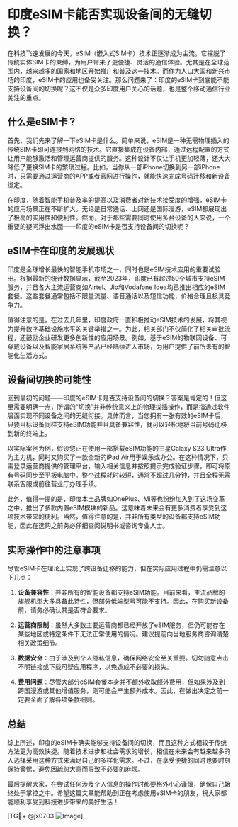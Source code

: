 # 印度eSIM卡能否实现设备间的无缝切换？

在科技飞速发展的今天，eSIM（嵌入式SIM卡）技术正逐渐成为主流。它摆脱了传统实体SIM卡的束缚，为用户带来了更便捷、灵活的通信体验。尤其是在全球范围内，越来越多的国家和地区开始推广和普及这一技术。而作为人口大国和新兴市场的印度，eSIM卡的应用也备受关注。那么问题来了：印度的eSIM卡到底能不能支持设备间的切换呢？这不仅是众多印度用户关心的话题，也是整个移动通信行业关注的重点。

## 什么是eSIM卡？

首先，我们先来了解一下eSIM卡是什么。简单来说，eSIM是一种无需物理插入的传统SIM卡即可连接到网络的技术。它直接集成在设备内部，通过远程配置的方式让用户能够激活和管理运营商提供的服务。这种设计不仅让手机更加轻薄，还大大降低了更换SIM卡的繁琐过程。比如，当你从一部iPhone切换到另一部iPhone时，只需要通过运营商的APP或者官网进行操作，就能快速完成号码迁移和新设备绑定。

在印度，随着智能手机普及率的提高以及消费者对新技术接受度的增强，eSIM卡的应用场景正在不断扩大。无论是日常通话、上网还是国际漫游，eSIM都展现出了极高的实用性和便利性。然而，对于那些需要同时使用多台设备的人来说，一个重要的疑问浮出水面——印度的eSIM卡是否支持设备间的切换呢？

## eSIM卡在印度的发展现状

印度是全球增长最快的智能手机市场之一，同时也是eSIM技术应用的重要试验田。根据最新的统计数据显示，截至2023年，印度已有超过50个城市支持eSIM服务，并且各大主流运营商如Airtel、Jio和Vodafone Idea均已推出相应的eSIM套餐。这些套餐通常包括不限量流量、语音通话以及短信功能，价格合理且极具竞争力。

值得注意的是，在过去几年里，印度政府一直积极推动eSIM技术的发展，将其视为提升数字基础设施水平的关键举措之一。为此，相关部门不仅简化了相关审批流程，还鼓励企业研发更多创新性的应用场景。例如，基于eSIM的物联网设备、可穿戴设备以及智能家居系统等产品已经陆续进入市场，为用户提供了前所未有的智能化生活方式。

## 设备间切换的可能性

回到最初的问题——印度的eSIM卡是否支持设备间的切换？答案是肯定的！但这里需要明确一点，所谓的“切换”并非传统意义上的物理拔插操作，而是指通过软件层面实现不同设备之间的无缝衔接。具体而言，当您拥有一张有效的eSIM卡后，只要目标设备同样支持eSIM功能并且具备兼容性，就可以轻松地将当前号码迁移到新的终端上。

以实际案例为例，假设您正在使用一部搭载eSIM功能的三星Galaxy S23 Ultra作为主力机，同时又购买了一款全新的iPad Air用于娱乐或办公。在这种情况下，只需登录运营商提供的管理平台，输入相关信息并按照提示完成验证步骤，即可将原有号码同步至平板电脑中。整个过程耗时较短，通常不超过几分钟，并且全程无需联系客服或前往营业厅办理手续。

此外，值得一提的是，印度本土品牌如OnePlus、Mi等也纷纷加入到了这场变革之中，推出了多款内置eSIM模块的新品。这意味着未来会有更多消费者享受到这项技术带来的便利。当然，值得注意的是，并非所有类型的设备都支持eSIM功能，因此在选购之前务必仔细查阅说明书或咨询专业人士。

## 实际操作中的注意事项

尽管eSIM卡在理论上实现了跨设备迁移的能力，但在实际应用过程中仍需注意以下几点：

1. **设备兼容性**：并非所有的智能设备都支持eSIM功能。目前来看，主流品牌的旗舰机型大多具备此特性，但部分低端型号可能不支持。因此，在购买新设备前，请务必确认其是否符合要求。
   
2. **运营商限制**：虽然大多数主要运营商都已经开放了eSIM服务，但仍可能存在某些地区或特定条件下无法正常使用的情况。建议提前向当地服务商咨询清楚相关政策细节。

3. **数据安全**：由于涉及到个人隐私信息，确保网络安全至关重要。切勿随意点击不明链接或下载可疑应用程序，以免造成不必要的损失。

4. **费用问题**：尽管大部分eSIM套餐本身并不额外收取额外费用，但如果涉及到跨国漫游或其他增值服务，则可能会产生额外成本。因此，在做出决定之前一定要全面了解各项条款细则。

## 总结

综上所述，印度的eSIM卡确实能够支持设备间的切换，而且这种方式相较于传统方法更为高效快捷。随着技术进步和社会需求的增长，相信在未来会有越来越多的人选择采用这种方式来满足自己的多样化需求。不过，在享受便捷的同时也要时刻保持警惕，避免因疏忽大意而导致不必要的麻烦。

最后提醒大家，在尝试任何涉及个人信息的操作时都要格外小心谨慎，确保自己始终处于掌控之中。希望这篇文章能帮助到正在考虑使用eSIM卡的朋友，祝大家都能顺利享受到科技进步带来的美好生活！

[TG💪+ @jx0703 ![Image](https://github.com/user-attachments/assets/dbca1d08-cadb-493c-b0ec-ad6f7a83f270)]